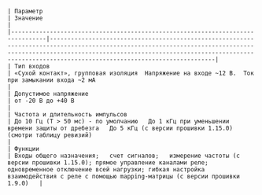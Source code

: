     | Параметр                                                                       | Значение                                                                                                                                                                                                                                                        |
    |--------------------------------------------------------------------------------|-----------------------------------------------------------------------------------------------------------------------------------------------------------------------------------------------------------------------------------------------------------------|
    | Тип входов                                                                     | «Сухой контакт», групповая изоляция  Напряжение на входе ~12 В.  Ток при замыкании входа ~2 мА                                                                                                                                                                  |
    | Допустимое напряжение                                                          | от -20 В до +40 В                                                                                                                                                                                                                                               |
    | Частота и длительность импульсов                                               | До 10 Гц (T > 50 мс) - по умолчанию   До 1 кГц при уменьшении времени защиты от дребезга   До 5 кГц (с версии прошивки 1.15.0)   (смотри таблицу ревизий)                                                                                                       |
    | Функции                                                                        | Входы общего назначения;   счет сигналов;   измерение частоты (с версии прошивки 1.15.0); прямое управление каналами реле; одновременное отключение всей нагрузки; гибкая настройка взаимодействия с реле с помощью mapping-матрицы (с версии прошивки 1.9.0)   |
